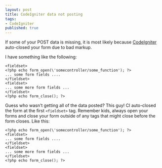 ```yaml
---
layout: post
title: CodeIgniter data not posting
tags:
- CodeIgniter
published: true
---
```

If some of your POST data is missing, it is most likely because [CodeIgniter](http://codeigniter.com/)
auto-closed your form due to bad markup.

I have something like the following:

    <fieldset>
    <?php echo form_open(\'somecontroller/some_function'); ?>
    ... some form fields ....
    </fieldset>
    <fieldset>
    ... some more form fields ...
    </fieldset>
    <?php echo form_close(); ?>

Guess who wasn\'t getting all of the data posted? This guy! CI auto-closed the form at the first
`<fieldset>` tag. Remember kids, always open your forms and close your form outside of any
tags that might close before the form closes. Like this:

    <?php echo form_open(\'somecontroller/some_function'); ?>
    <fieldset>
    ... some form fields ....
    </fieldset>
    <fieldset>
    ... some more form fields ...
    </fieldset>
    <?php echo form_close(); ?>
